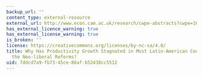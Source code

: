 ```yaml
---
backup_url: ''
content_type: external-resource
external_url: http://www.econ.cam.ac.uk/research/cwpe-abstracts?cwpe=1030
has_external_licence_warning: true
has_external_license_warning: true
is_broken: ''
license: https://creativecommons.org/licenses/by-nc-sa/4.0/
title: Why Has Productivity Growth Stagnated in Most Latin-American Countries Since
  the Neo-liberal Reforms?
uid: 7ddcd7a9-fb73-45ce-86af-b52438cc5512
---
```


